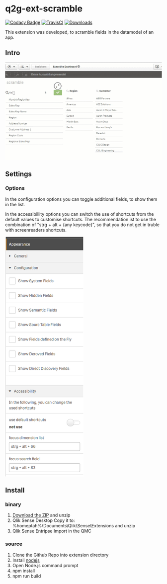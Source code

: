 # q2g-ext-scramble
[![Codacy Badge](https://api.codacy.com/project/badge/Grade/1dd2a763ff3f4c41980c5e6a98c1575f)](https://app.codacy.com/app/konne/q2g-ext-scramble?utm_source=github.com&utm_medium=referral&utm_content=q2g/q2g-ext-scramble&utm_campaign=badger)
[![TravisCI](https://travis-ci.org/q2g/q2g-ext-scramble.svg?branch=master)](https://travis-ci.org/q2g/q2g-ext-scramble)
[![Downloads](https://m.sense2go.net/downloads.svg?q2g-ext-scramble)](https://m.sense2go.net/extension-package)

This extension was developed, to scramble fields in the datamodel of an app.

## Intro

![teaser](./docs/teaser.gif "Short teaser")

## Settings

### Options

In the configuration options you can toggle additional fields, to show them in the list.

In the accessibillity options you can switch the use of shortcuts from the default values to customise shortcuts. The recommendation ist to use the combination of "strg + alt + {any keycode}", so that you do not get in truble with screenreaders shortcuts.

![settings](./docs/screenshot_2.PNG?raw=true "Settings")

## Install

### binary

1. [Download the ZIP](https://m.sense2go.net/extension-package) and unzip
2. Qlik Sense Desktop
   Copy it to: %homeptah%\Documents\Qlik\Sense\Extensions and unzip
3. Qlik Sense Entripse
   Import in the QMC

### source

1. Clone the Github Repo into extension directory
2. Install [nodejs](https://nodejs.org/)
3. Open Node.js command prompt
4. npm install
5. npm run build
